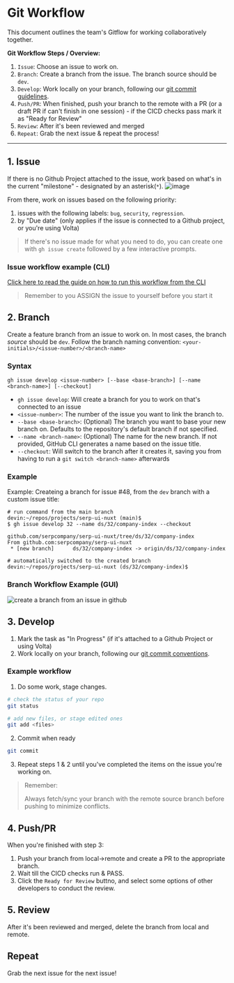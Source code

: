 # Git Workflow

This document outlines the team's Gitflow for working collaboratively together.

**Git Workflow Steps / Overview:**

1. `Issue`: Choose an issue to work on.
2. `Branch`: Create a branch from the issue. The branch source should be `dev`.
3. `Develop`: Work locally on your branch, following our [git commit guidelines]().
4. `Push/PR`: When finished, push your branch to the remote with a PR (or a draft PR if can't finish in one session) - if the CICD checks pass mark it as "Ready for Review"
5. `Review`: After it's been reviewed and merged
6. `Repeat`: Grab the next issue & repeat the process!



---

## 1. Issue

If there is no Github Project attached to the issue, work based on what's in the current "milestone" - designated by an asterisk(`*`).
![image](https://github.com/user-attachments/assets/f2ce7b69-862b-4d03-ada8-100050b61dd4)

From there, work on issues based on the following priority:

1. issues with the following labels: `bug`, `security`, `regression`.
2. by "Due date" (only applies if the issue is connected to a Github project, or you're using Volta)

> If there's no issue made for what you need to do, you can create one with `gh issue create` followed by a few interactive prompts.


### Issue workflow example (CLI)

[Click here to read the guide on how to run this workflow from the CLI](https://gist.github.com/devinschumacher/ea416af5542ac7102c8e1ffd0ab38a99)

> Remember to you ASSIGN the issue to yourself before you start it


## 2. Branch

Create a feature branch from an issue to work on. In most cases, the branch _source_ should be `dev`.
Follow the branch naming convention: `<your-initials>/<issue-number>/<branch-name>`


### Syntax

```
gh issue develop <issue-number> [--base <base-branch>] [--name <branch-name>] [--checkout]
```

- `gh issue develop`: Will create a branch for you to work on that's connected to an issue
- `<issue-number>`: The number of the issue you want to link the branch to.
- `--base <base-branch>`: (Optional) The branch you want to base your new branch on. Defaults to the repository's default branch if not specified.
- `--name <branch-name>`: (Optional) The name for the new branch. If not provided, GitHub CLI generates a name based on the issue title.
- `--checkout`: Will switch to the branch after it creates it, saving you from having to run a `git switch <branch-name>` afterwards

### Example

Example: Createing a branch for issue #48, from the `dev` branch with a custom issue title:
```
# run command from the main branch
devin:~/repos/projects/serp-ui-nuxt (main)$
$ gh issue develop 32 --name ds/32/company-index --checkout

github.com/serpcompany/serp-ui-nuxt/tree/ds/32/company-index
From github.com:serpcompany/serp-ui-nuxt
 * [new branch]      ds/32/company-index -> origin/ds/32/company-index
 
# automatically switched to the created branch
devin:~/repos/projects/serp-ui-nuxt (ds/32/company-index)$
```

### Branch Workflow Example (GUI)

![create a branch from an issue in github](https://github.com/user-attachments/assets/93aadfff-1c9b-43b1-be28-f62b6a3b2f1a)



## 3. Develop
1. Mark the task as "In Progress" (if it's attached to a Github Project or using Volta)
2. Work locally on your branch, following our [git commit conventions][git-commit-conventions].

### Example workflow

1. Do some work, stage changes.
```bash
# check the status of your repo
git status

# add new files, or stage edited ones
git add <files>
```

2. Commit when ready
```bash
git commit
```

3. Repeat steps 1 & 2 until you've completed the items on the issue you're working on.

> Remember:
>
> Always fetch/sync your branch with the remote source branch before pushing to minimize conflicts.


## 4. Push/PR
When you're finished with step 3:
1. Push your branch from local->remote and create a PR to the appropriate branch.
2. Wait till the CICD checks run & PASS.
3. Click the `Ready for Review` buttno, and select some options of other developers to conduct the review.


## 5. Review
After it's been reviewed and merged, delete the branch from local and remote.


## Repeat
Grab the next issue for the next issue!



<!-- links -->

[git-commit-conventions]: /docs/contributing/git-commit-conventions.md
